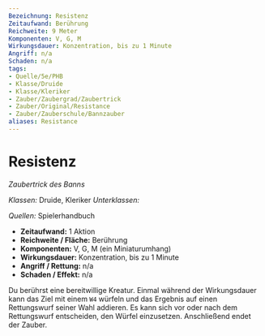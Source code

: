 ```yaml
---
Bezeichnung: Resistenz
Zeitaufwand: Berührung
Reichweite: 9 Meter
Komponenten: V, G, M
Wirkungsdauer: Konzentration, bis zu 1 Minute
Angriff: n/a
Schaden: n/a
tags: 
- Quelle/5e/PHB
- Klasse/Druide
- Klasse/Kleriker
- Zauber/Zaubergrad/Zaubertrick
- Zauber/Original/Resistance
- Zauber/Zauberschule/Bannzauber
aliases: Resistance
---
```

# Resistenz
_Zaubertrick des Banns_

_Klassen:_ Druide, Kleriker
_Unterklassen:_

_Quellen:_ Spielerhandbuch
 
- **Zeitaufwand:** 1 Aktion
- **Reichweite / Fläche:** Berührung
- **Komponenten:** V, G, M (ein Miniaturumhang)
- **Wirkungsdauer:** Konzentration, bis zu 1 Minute
- **Angriff / Rettung:** n/a
- **Schaden / Effekt:**  n/a

Du berührst eine bereitwillige Kreatur. Einmal während der Wirkungsdauer kann das Ziel mit einem `W4` würfeln und das Ergebnis auf einen Rettungswurf seiner Wahl addieren. Es kann sich vor oder nach dem Rettungswurf entscheiden, den Würfel einzusetzen. Anschließend endet der Zauber.